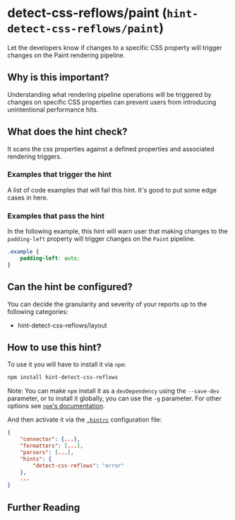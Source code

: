 # detect-css-reflows/paint (`hint-detect-css-reflows/paint`)

Let the developers know if changes to a specific CSS property will trigger
changes on the Paint rendering pipeline.

## Why is this important?

Understanding what rendering pipeline operations will be triggered by changes
on specific CSS properties can prevent users from introducing unintentional
performance hits.

## What does the hint check?

It scans the css properties against a defined properties and associated
rendering triggers.

### Examples that **trigger** the hint

A list of code examples that will fail this hint.
It's good to put some edge cases in here.

### Examples that **pass** the hint

In the following example, this hint will warn user that making changes to
the `padding-left` property will trigger changes on the `Paint` pipeline.

```css
.example {
    padding-left: auto;
}
```

## Can the hint be configured?

You can decide the granularity and severity of your reports up to the
following categories:

- hint-detect-css-reflows/layout

## How to use this hint?

To use it you will have to install it via `npm`:

```bash
npm install hint-detect-css-reflows
```

Note: You can make `npm` install it as a `devDependency` using the `--save-dev`
parameter, or to install it globally, you can use the `-g` parameter. For
other options see
[`npm`'s documentation](https://docs.npmjs.com/cli/install).

And then activate it via the [`.hintrc`][hintrc]
configuration file:

```json
{
    "connector": {...},
    "formatters": [...],
    "parsers": [...],
    "hints": {
        "detect-css-reflows": "error"
    },
    ...
}
```

## Further Reading

<!-- Link labels: -->

[hintrc]: https://webhint.io/docs/user-guide/configuring-webhint/summary/
[understanding-critical-path]: https://developer.mozilla.org/en-US/docs/Web/Performance/Critical_rendering_path
